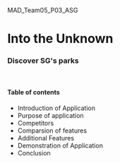 <p>MAD_Team05_P03_ASG</p>

<style>
a:link {
  text-decoration: none;
}

a:visited {
  text-decoration: none;
}

a:hover {
  text-decoration: underline;
}

a:active {
  text-decoration: none;
}
</style>

<body>
  <h1>Into the Unknown</h1>
  <h3>Discover SG's parks</h3>
  
  <br>
  
  <h4>Table of contents</h4>
  <ul>
    <li><a href = "intro">Introduction of Application</a></li>
    <li><a href = "purpose">Purpose of application</a></li>
    <li>Competitors</li>
    <li>Comparsion of features</li>
    <li>Additional Features</li>
    <li>Demonstration of Application</li>
    <li>Conclusion</li>
   </ul>

 
